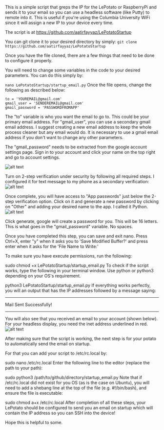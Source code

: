 This is a simple script that greps the IP for the LePotato or RaspberryPi and sends it to your email so you can use a headless software (like Putty) to remote into it. This is useful if you're using the Columbia University WiFi since it will assign a new IP to your device every time. 

The script is at https://github.com/aatirfayyaz/LePotatoStartup

You can git clone it to your desired directory by simply:
```git clone https://github.com/aatirfayyaz/LePotatoStartup```

Once you have the file cloned, there are a few things that need to be done to configure it properly.

You will need to change some variables in the code to your desired parameters. You can do this simply by:

```nano LePotatoStartup/startup_email.py```
Once the file opens, change the following as described below:

```
to = 'YOUREMAIL@gmail.com'
gmail_user = 'SENDEREMAIL@gmail.com'
gmail_password = 'PASSWORDFROMAPP'
```

The "to" variable is who you want the email to go to. This could be your primary email address. For "gmail_user", you can use a secondary gmail email address. I suggest creating a new email address to keep the whole process cleaner but any email would do. It is necessary to use a gmail email address if you don't want to change any other parameters.

The "gmail_password" needs to be extracted from the google account settings page. Sign in to your account and click your name on the top right and go to account settings.

![alt text](https://github.com/aatirfayyaz/LePotatoStartup/blob/main/Manage.png?raw=true)

Turn on 2-step verification under security by following all required steps. I configured it for text message to my phone as a secondary verification:
![alt text](https://github.com/aatirfayyaz/LePotatoStartup/blob/main/2FA.png?raw=true)

Once complete, you will have access to "App passwords" just below the 2-step verification option. Click on it and generate a new password by clicking on "Other" and adding your desired name to the app. I called it Python. 
![alt text](https://github.com/aatirfayyaz/LePotatoStartup/blob/main/AppPassword.png?raw=true)

Click generate, google will create a password for you. This will be 16 letters. This is what goes in the "gmail_password" variable. No spaces.

Once you have completed this step, you can save and exit nano. Press Ctrl+X, enter "y" when it asks you to 'Save Modified Buffer?' and press enter when it asks for the 'File Name to Write:'

To make sure you have execute permissions, run the following:

sudo chmod +x LePotatoStartup/startup_email.py
To check if the script works, type the following in your terminal window. Use python or python3 depending on your OS's requirement.

python3 LePotatoStartup/startup_email.py
If everything works perfectly, you will an output that has the IP addresses followed by a message saying:

****************************************
Mail Sent Successfully!
****************************************
You will also see that you received an email to your account (shown below). For your headless display, you need the inet address underlined in red.
![alt text](https://github.com/aatirfayyaz/LePotatoStartup/blob/main/IPemail.png?raw=true)

After making sure that the script is working, the next step is for your potato to automatically send the email on startup.

For that you can add your script to /etc/rc.local by:

sudo nano /etc/rc.local
Enter the following line to the editor (replace the path to your path):

sudo python3 /path/to/github/directory/startup_email.py
Note that if /etc/rc.local did not exist for you OS (as is the case on Ubuntu), you will need to add a shebang line at the top of the file (e.g. #!/bin/bash), and ensure the file is executable:

sudo chmod a+x /etc/rc.local
After completion of all these steps, your LePotato should be configured to send you an email on startup which will contain the IP address so you can SSH into the device! 

Hope this is helpful to some.
